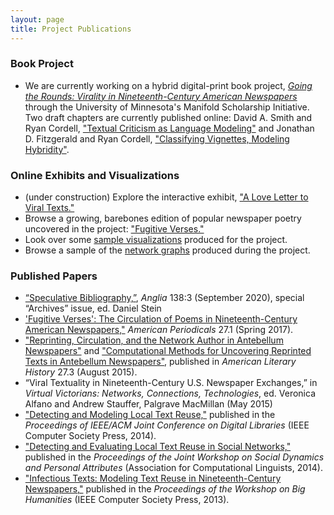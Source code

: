 ```yaml
---
layout: page
title: Project Publications
---
```


### Book Project 

+ We are currently working on a hybrid digital-print book project, [*Going the Rounds: Virality in Nineteenth-Century American Newspapers*](https://manifold.umn.edu/projects/going-the-rounds) through the University of Minnesota's Manifold Scholarship Initiative. Two draft chapters are currently published online: David A. Smith and Ryan Cordell, ["Textual Criticism as Language Modeling"](https://manifold.umn.edu/read/untitled-883630b9-c054-44e1-91db-d053a7106ecb) and Jonathan D. Fitzgerald and Ryan Cordell, ["Classifying Vignettes, Modeling Hybridity"](https://manifold.umn.edu/read/untitled-bd3eb0af-fdad-4dd6-9c94-3fd15d522ab6).

### Online Exhibits and Visualizations

+ (under construction) Explore the interactive exhibit, <a href="http://loveletter.viraltexts.org/neatline/fullscreen/exhibit" target="_blank">"A Love Letter to Viral Texts."</a>
+ Browse a growing, barebones edition of popular newspaper poetry uncovered in the project: <a href="http://fugitiverses.viraltexts.org/" target="_blank">"Fugitive Verses."</a>
+ Look over some [sample visualizations](/visualizations/) produced for the project.
+ Browse a sample of the <a href="http://networks.viraltexts.org/" target="_blank">network graphs</a> produced during the project.

### Published Papers

+ [“Speculative Bibliography,”](https://www.degruyter.com/view/journals/angl/138/3/article-p519.xml), _Anglia_ 138:3 (September 2020), special “Archives” issue, ed. Daniel Stein
+ ['Fugitive Verses': The Circulation of Poems in Nineteenth-Century American Newspapers,"](/2016/04/08/fugitive-verses/) <em>American Periodicals</em> 27.1 (Spring 2017).
+ <a href="http://ryancordell.org/research/reprinting-circulation-and-the-network-author-in-antebellum-newspapers/" target="_blank">"Reprinting, Circulation, and the Network Author in Antebellum Newspapers"</a> and ["Computational Methods for Uncovering Reprinted Texts in Antebellum Newspapers"](/2015/05/22/computational-methods-for-uncovering-reprinted-texts-in-antebellum-newspapers/), published in *American Literary History* 27.3 (August 2015).
+ “Viral Textuality in Nineteenth-Century U.S. Newspaper Exchanges,” in *Virtual Victorians: Networks, Connections, Technologies*, ed. Veronica Alfano and Andrew Stauffer, Palgrave MacMillan (May 2015)
+ <a href="http://www.ccs.neu.edu/home/dasmith/infect-dl-2014.pdf" target="_blank">"Detecting and Modeling Local Text Reuse,"</a> published in the *Proceedings of IEEE/ACM Joint Conference on Digital Libraries* (IEEE Computer Society Press, 2014).
+ <a href="http://www.aclweb.org/anthology/W/W14/W14-2707.pdf" target="_blank">"Detecting and Evaluating Local Text Reuse in Social Networks,"</a> published in the *Proceedings of the Joint Workshop on Social Dynamics and Personal Attributes* (Association for Computational Linguists, 2014).
+ <a href="http://www.ccs.neu.edu/home/dasmith/infect-bighum-2013.pdf" target="_blank">"Infectious Texts: Modeling Text Reuse in Nineteenth-Century Newspapers,"</a> published in the *Proceedings of the Workshop on Big Humanities* (IEEE Computer Society Press, 2013).